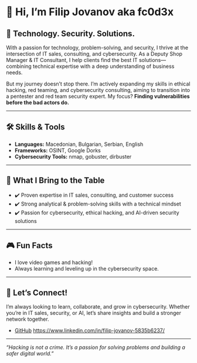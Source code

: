 # 👋 Hi, I’m Filip Jovanov aka fc0d3x

## 🚀 Technology. Security. Solutions.

With a passion for technology, problem-solving, and security, I thrive at the intersection of IT sales, consulting, and cybersecurity. As a Deputy Shop Manager & IT Consultant, I help clients find the best IT solutions—combining technical expertise with a deep understanding of business needs.

But my journey doesn’t stop there. I’m actively expanding my skills in ethical hacking, red teaming, and cybersecurity consulting, aiming to transition into a pentester and red team security expert. My focus? **Finding vulnerabilities before the bad actors do.**

---

## 🛠️ Skills & Tools

- **Languages:** Macedonian, Bulgarian, Serbian, English
- **Frameworks:** OSINT, Google Dorks
- **Cybersecurity Tools:** nmap, gobuster, dirbuster

---

## 💼 What I Bring to the Table

- ✔️ Proven expertise in IT sales, consulting, and customer success
- ✔️ Strong analytical & problem-solving skills with a technical mindset
- ✔️ Passion for cybersecurity, ethical hacking, and AI-driven security solutions

---

## 🎮 Fun Facts

- I love video games and hacking!
- Always learning and leveling up in the cybersecurity space.

---

## 🤝 Let’s Connect!

I’m always looking to learn, collaborate, and grow in cybersecurity. Whether you’re in IT sales, security, or AI, let’s share insights and build a stronger network together.

- [GitHub](https://github.com/fc0d3x) https://www.linkedin.com/in/filip-jovanov-5835b6237/

---

*“Hacking is not a crime. It’s a passion for solving problems and building a safer digital world.”*
